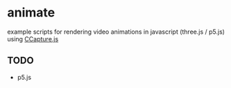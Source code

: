 # animate
example scripts for rendering video animations in javascript (three.js / p5.js) using [CCapture.js](https://github.com/spite/ccapture.js)

## TODO
- p5.js
